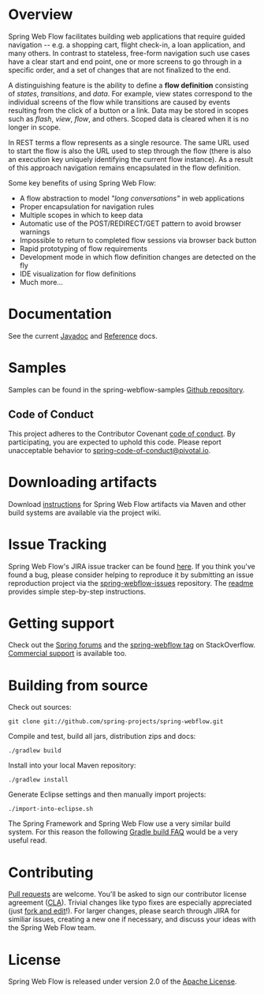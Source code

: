 # Overview

Spring Web Flow facilitates building web applications that require guided navigation -- 
e.g. a shopping cart, flight check-in, a loan application, and many others. 
In contrast to stateless, free-form navigation such use cases have a clear start and end
point, one or more screens to go through in a specific order, and a set of changes
that are not finalized to the end.

A distinguishing feature is the ability to define a **flow definition** consisting of
*states*, *transitions*, and *data*. For example, view states correspond to the
individual screens of the flow while transitions are caused by events resulting from
the click of a button or a link. Data may be stored in scopes such as
*flash*, *view*, *flow*, and others. Scoped data is cleared when it is no longer in scope.

In REST terms a flow represents as a single resource. 
The same URL used to start the flow is also the URL used to step through the flow
(there is also an execution key uniquely identifying the current flow instance).
As a result of this approach navigation remains encapsulated in the flow definition.

Some key benefits of using Spring Web Flow:

+ A flow abstraction to model *"long conversations"* in web applications
+ Proper encapsulation for navigation rules
+ Multiple scopes in which to keep data
+ Automatic use of the POST/REDIRECT/GET pattern to avoid browser warnings
+ Impossible to return to completed flow sessions via browser back button
+ Rapid prototyping of flow requirements
+ Development mode in which flow definition changes are detected on the fly
+ IDE visualization for flow definitions
+ Much more...

# Documentation

See the current 
[Javadoc](https://docs.spring.io/spring-webflow/docs/current/api/) and 
[Reference](https://docs.spring.io/spring-webflow/docs/current/reference/html/) docs.

# Samples

Samples can be found in the spring-webflow-samples
[Github repository](https://github.com/SpringSource/spring-webflow-samples).

## Code of Conduct
This project adheres to the Contributor Covenant [code of conduct](CODE_OF_CONDUCT.adoc).
By participating, you  are expected to uphold this code.
Please report unacceptable behavior to spring-code-of-conduct@pivotal.io.

# Downloading artifacts

Download [instructions](https://github.com/SpringSource/spring-webflow/wiki/Downloading-Spring-Web-Flow-Artifacts)
for Spring Web Flow artifacts via Maven and other build systems are available via the project wiki.

# Issue Tracking

Spring Web Flow's JIRA issue tracker can be found [here](https://jira.springsource.org/browse/SWF). 
If you think you've found a bug, please consider helping to reproduce it by submitting an issue
reproduction project via the [spring-webflow-issues](https://github.com/springsource/spring-webflow-issues) repository.
The [readme](https://github.com/springsource/spring-webflow-issues#readme) provides simple step-by-step instructions.

# Getting support

Check out the [Spring forums](https://forum.spring.io/forumdisplay.php?36-Web-Flow) and the 
[spring-webflow tag](https://stackoverflow.com/questions/tagged/spring-webflow) on StackOverflow.
[Commercial support](https://springsource.com/support/springsupport) is available too.

# Building from source

Check out sources:
````
git clone git://github.com/spring-projects/spring-webflow.git
````

Compile and test, build all jars, distribution zips and docs:
````
./gradlew build
````

Install into your local Maven repository:
````
./gradlew install
````

Generate Eclipse settings and then manually import projects:
````
./import-into-eclipse.sh
````

The Spring Framework and Spring Web Flow use a very similar build system.
For this reason the following
[Gradle build FAQ](https://github.com/SpringSource/spring-framework/wiki/Gradle-build-and-release-FAQ)
would be a very useful read.

# Contributing

[Pull requests](https://help.github.com/send-pull-requests) are welcome.
You'll be asked to sign our contributor license agreement ([CLA](https://support.springsource.com/spring_committer_signup)).
Trivial changes like typo fixes are especially appreciated
(just [fork and edit](https://github.com/blog/844-forking-with-the-edit-button)!).
For larger changes, please search through JIRA for similiar issues,
creating a new one if necessary, and discuss your ideas with the Spring Web Flow team.

# License

Spring Web Flow is released under version 2.0 of the [Apache License](https://www.apache.org/licenses/LICENSE-2.0).



